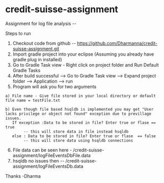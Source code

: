 # credit-suisse-assignment
Assignment for log file analysis --


Steps to run
  1. Checkout code from github -- https://github.com/Dharmanna/credit-suisse-assignment.git
  2. Import gradle project into your eclipse (Assuming you already have gradle plug in installed)
  3. Go to Gradle Task view - Right click on project folder and Run Default Gradle Tasks
  4. After build successful --> Go to Gradle Task view --> Expand project folder --> Application --> run 
  5. Program will ask you for two arguments 
  
  
    a) File name - Give file stored in your local directory or default file name = testFile.txt
    
    b) Even though file based hsqldb is implemented you may get "User lacks privilege or object not found" exception due to previllage            issues.
       If exception :Data to be stored in file? Enter true or flase == true
            -- this will store data in file instead hsqldb
       else : Data to be stored in file? Enter true or flase  == false
            -- this will store data using hsqldb connections
            
            
   6. File data can be seen here - /credit-suisse-assignment/logFileEventsDbFile.data 
   7. hsqldb no issues then -- /credit-suisse-assignment/logFileEventsDb.data
   
   Thanks
   -Dharma
